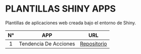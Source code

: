 # PLANTILLAS SHINY APPS

Plantillas de aplicaciones web creada bajo el entorno de Shiny.

| N° |           APP          | URL                                                                                           |
|:--:|:----------------------:|-----------------------------------------------------------------------------------------------|
| 1  | Tendencia De Acciones  | [Repositorio](https://github.com/LASPUMSS/PLANTILLAS-SHINY-APPS/tree/main/tendecia-acciones) |
